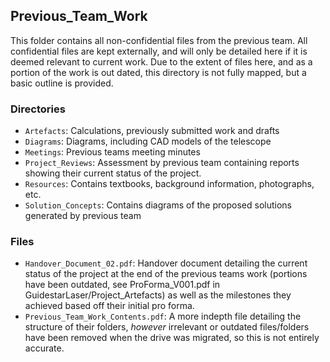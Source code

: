 ## Previous_Team_Work
This folder contains all non-confidential files from the previous team. All confidential files are kept externally, and will only be detailed here if it is deemed relevant to current work. Due to the extent of files here, and as a portion of the work is out dated, this directory is not fully mapped, but a basic outline is provided.

### Directories
*	`Artefacts`:	Calculations, previously submitted work and drafts
*	`Diagrams`:	Diagrams, including CAD models of the telescope
*	`Meetings`:	Previous teams meeting minutes
*	`Project_Reviews`:	Assessment by previous team containing reports showing their current status of the project.
*	`Resources`:	Contains textbooks, background information, photographs, etc.	
*	`Solution_Concepts`:	Contains diagrams of the proposed solutions generated by previous team

### Files
*	`Handover_Document_02.pdf`:	Handover document detailing the current status of the project at the end of the previous teams work (portions have been outdated, see ProForma_V001.pdf in GuidestarLaser/Project_Artefacts) as well as the milestones they achieved based off their initial pro forma.
*	`Previous_Team_Work_Contents.pdf`:	A more indepth file detailing the structure of their folders, *however* irrelevant or outdated files/folders have been removed when the drive was migrated, so this is not entirely accurate.	


